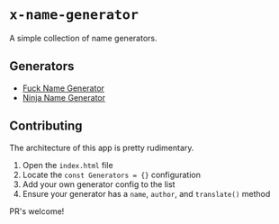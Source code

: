 # `x-name-generator`

A simple collection of name generators.


## Generators

- [Fuck Name Generator](https://bmcminn.github.io/ninja-name-generator?generator=fuck)
- [Ninja Name Generator](https://bmcminn.github.io/ninja-name-generator?generator=ninja)


## Contributing

The architecture of this app is pretty rudimentary.

1. Open the `index.html` file
2. Locate the `const Generators = {}` configuration
3. Add your own generator config to the list
4. Ensure your generator has a `name`, `author`, and `translate()` method

PR's welcome!
